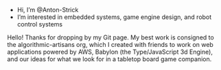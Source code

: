 - Hi, I’m @Anton-Strick
- I’m interested in embedded systems, game engine design, and robot control systems

Hello! Thanks for dropping by my Git page. My best work is consigned to the algorithmic-artisans org, which I created with friends to work on web applications powered by AWS, Babylon (the Type/JavaScript 3d Engine), and our ideas for what we look for in a tabletop board game companion.

<!---
Anton-Strick/Anton-Strick is a ✨ special ✨ repository because its `README.md` (this file) appears on your GitHub profile.
You can click the Preview link to take a look at your changes.
--->

